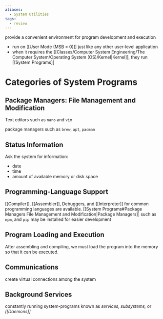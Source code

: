 ```yaml
---
aliases:
  - System Utilities
tags:
  - review
---
```

provide a convenient environment for program development and execution
- run on [[User Mode (MSB = 0)]] just like any other user-level application
- when it requires the [[Classes/Computer System Engineering/The Computer System/Operating System (OS)/Kernel|Kernel]], they run [[System Programs]]

# Categories of System Programs

## Package Managers: File Management and Modification
Text editors such as `nano` and `vim`

package managers such as `brew`, `apt`, `pacman`


## Status Information
Ask the system for information:
- date
- time
- amount of available memory or disk space

## Programming-Language Support
[[Compiler]], [[Assembler]], Debuggers, and [[Interpreter]] for common programming languages are available. 
[[System Programs#Package Managers File Management and Modification|Package Managers]] such as `npm`, and `pip` may be installed for easier development

## Program Loading and Execution
After assembling and compiling, we must load the program into the memory so that it can be executed.

## Communications
create virtual connections among the system

## Background Services
constantly running system-programs known as *services, subsystems,* or *[[Daemons]]*
